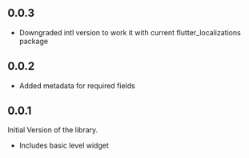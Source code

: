 ## 0.0.3

* Downgraded intl version to work it with current flutter_localizations package

## 0.0.2

* Added metadata for required fields


## 0.0.1

Initial Version of the library.
* Includes basic level widget
